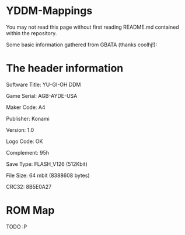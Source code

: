 # YDDM-Mappings
You may not read this page without first reading README.md contained within the repository.

Some basic information gathered from GBATA (thanks coolhj!):

# The header information
Software Title: YU-GI-OH DDM

Game Serial:    AGB-AYDE-USA

Maker Code:     A4

Publisher:      Konami

Version:        1.0

Logo Code:      OK

Complement:     95h

Save Type:      FLASH_V126 (512Kbit)

File Size:      64 mbit (8388608 bytes)

CRC32:          8B5E0A27

# ROM Map
TODO :P

